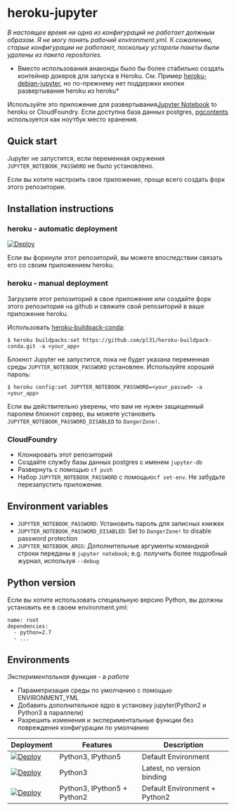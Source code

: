 # heroku-jupyter

*В настоящее время ни одна из конфигураций не работает должным образом.
Я не могу понять рабочий environment.yml.
К сожалению, старые конфигурации не работают, поскольку устарели
пакеты были удалены из пакета repositories.*

* Вместо использования анаконды было бы более стабильно создать
контейнер докеров для запуска в Heroku. См. Пример
[heroku-debian-jupyter](https://github.com/pl31/heroku-debian-jupyter),
но по-прежнему нет поддержки кнопки развертывания heroku из heroku*

Используйте это приложение для развертывания[Jupyter Notebook](https://jupyter.org/) to
heroku or CloudFoundry. Если доступна база данных postgres,
[pgcontents](https://github.com/quantopian/pgcontents) используется как ноутбук
место хранения.

## Quick start

Jupyter не запустится, если переменная окружения `JUPYTER_NOTEBOOK_PASSWORD`
не было установлено.

Если вы хотите настроить свое приложение, проще всего создать форк этого репозитория.

## Installation instructions

### heroku - automatic deployment

[![Deploy](https://www.herokucdn.com/deploy/button.svg)](https://heroku.com/deploy)

Если вы форкнули этот репозиторий, вы можете впоследствии связать его со своим приложением heroku.

### heroku - manual deployment

Загрузите этот репозиторий в свое приложение или создайте форк этого репозитория на github и свяжите свой
репозиторий в ваше приложение heroku.

Использовать [heroku-buildpack-conda](https://github.com/pl31/heroku-buildpack-conda):
```
$ heroku buildpacks:set https://github.com/pl31/heroku-buildpack-conda.git -a <your_app>
```

Блокнот Jupyter не запустится, пока не будет указана переменная среды
`JUPYTER_NOTEBOOK_PASSWORD` установлен. Используйте хороший пароль:
```
$ heroku config:set JUPYTER_NOTEBOOK_PASSWORD=<your_passwd> -a <your_app>
```

Если вы действительно уверены, что вам не нужен защищенный паролем блокнот
сервер, вы можете установить `JUPYTER_NOTEBOOK_PASSWORD_DISABLED` to `DangerZone!`.

### CloudFoundry

- Клонировать этот репозиторий
- Создайте службу базы данных postgres с именем `jupyter-db`
- Развернуть с помощью `cf push`
- Набор `JUPYTER_NOTEBOOK_PASSWORD` с помощью`cf set-env`. Не забудьте перезапустить приложение.

## Environment variables

- `JUPYTER_NOTEBOOK_PASSWORD`: Установить пароль для записных книжек
- `JUPYTER_NOTEBOOK_PASSWORD_DISABLED`: Set to `DangerZone!` to disable password
  protection
- `JUPYTER_NOTEBOOK_ARGS`: Дополнительные аргументы командной строки переданы в
  `jupyter notebook`; e.g. получить более подробный журнал, используя `--debug`

## Python version

Если вы хотите использовать специальную версию Python, вы должны установить ее в своем environment.yml:

```
name: root
dependencies:
  - python=2.7
  - ...
```

## Environments

*Экспериментальная функция - в работе*

- Параметризация среды по умолчанию с помощью ENVIRONMENT_YML
- Добавить дополнительное ядро ​​в установку jupyter(Python2 и Python3 в параллели)
- Разрешить изменения и экспериментальные функции без повреждения конфигурации по умолчанию

| Deployment | Features | Description |
| ---------- | -------- | ----------- |
| [![Deploy](https://www.herokucdn.com/deploy/button.svg)](https://heroku.com/deploy?env[ENVIRONMENT_YML]=environments/default.yml) | Python3, IPython5 | Default Environment
| [![Deploy](https://www.herokucdn.com/deploy/button.svg)](https://heroku.com/deploy?env[ENVIRONMENT_YML]=environments/latest.yml) | Python3 | Latest, no version binding
| [![Deploy](https://www.herokucdn.com/deploy/button.svg)](https://heroku.com/deploy?env[ENVIRONMENT_YML]=environments/multi_kernel.yml&env[ADDITIONAL_ENVIRONMENT_YML]=environments/kernel/python2/python2.yml) | Python3, IPython5 + Python2 | Default Environment + Python2
